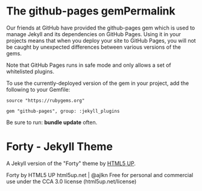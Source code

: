 # The github-pages gemPermalink

Our friends at GitHub have provided the github-pages gem which is used to manage Jekyll and its dependencies on GitHub Pages. Using it in your projects means that when you deploy your site to GitHub Pages, you will not be caught by unexpected differences between various versions of the gems.

Note that GitHub Pages runs in safe mode and only allows a set of whitelisted plugins.

To use the currently-deployed version of the gem in your project, add the following to your Gemfile:
~~~
source "https://rubygems.org"

gem "github-pages", group: :jekyll_plugins
~~~
Be sure to run: **bundle update** often.



# Forty - Jekyll Theme

A Jekyll version of the "Forty" theme by [HTML5 UP](https://html5up.net/).  

Forty by HTML5 UP
html5up.net | @ajlkn
Free for personal and commercial use under the CCA 3.0 license (html5up.net/license)
